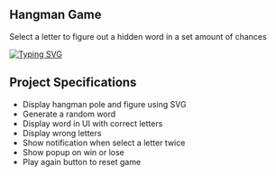 ## Hangman Game

Select a letter to figure out a hidden word in a set amount of chances

  [![Typing SVG](https://readme-typing-svg.herokuapp.com?lines=Display+hangman+pole+and+figure+using+SVG;Generate+a+random+word;Display+word+in+UI+with+correct+letters;Display+wrong+letters;Show+notification+when+select+a+letter+twice;Show+popup+on+win+or+lose;Play+again+button+to+reset+game)](https://git.io/typing-svg)
  

## Project Specifications

- Display hangman pole and figure using SVG
- Generate a random word
- Display word in UI with correct letters
- Display wrong letters
- Show notification when select a letter twice
- Show popup on win or lose
- Play again button to reset game
